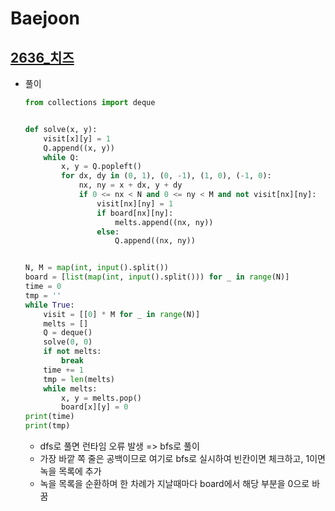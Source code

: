# Baejoon

## [2636_치즈](https://www.acmicpc.net/problem/2636)

* 풀이

  ```python
  from collections import deque
  
  
  def solve(x, y):
      visit[x][y] = 1
      Q.append((x, y))
      while Q:
          x, y = Q.popleft()
          for dx, dy in (0, 1), (0, -1), (1, 0), (-1, 0):
              nx, ny = x + dx, y + dy
              if 0 <= nx < N and 0 <= ny < M and not visit[nx][ny]:
                  visit[nx][ny] = 1
                  if board[nx][ny]:
                      melts.append((nx, ny))
                  else:
                      Q.append((nx, ny))
  
  
  N, M = map(int, input().split())
  board = [list(map(int, input().split())) for _ in range(N)]
  time = 0
  tmp = ''
  while True:
      visit = [[0] * M for _ in range(N)]
      melts = []
      Q = deque()
      solve(0, 0)
      if not melts:
          break
      time += 1
      tmp = len(melts)
      while melts:
          x, y = melts.pop()
          board[x][y] = 0
  print(time)
  print(tmp)
  
  ```

  * dfs로 풀면 런타임 오류 발생 => bfs로 풀이
  * 가장 바깥 쪽 줄은 공백이므로 여기로 bfs로 실시하여 빈칸이면 체크하고, 1이면 녹을 목록에 추가
  * 녹을 목록을 순환하며 한 차례가 지날때마다 board에서 해당 부분을 0으로 바꿈

